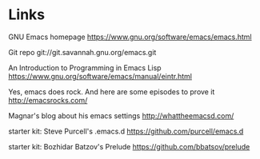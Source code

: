 # Links

GNU Emacs homepage
https://www.gnu.org/software/emacs/emacs.html

Git repo
git://git.savannah.gnu.org/emacs.git

An Introduction to Programming in Emacs Lisp
https://www.gnu.org/software/emacs/manual/eintr.html

Yes, emacs does rock. And here are some episodes to prove it
http://emacsrocks.com/

Magnar's blog about his emacs settings
http://whattheemacsd.com/

starter kit: Steve Purcell's .emacs.d
https://github.com/purcell/emacs.d

starter kit: Bozhidar Batzov's Prelude
https://github.com/bbatsov/prelude
